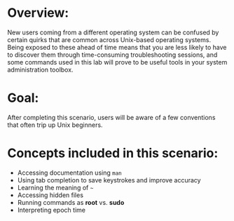 # Overview:
New users coming from a different operating system can be confused by certain quirks that are common across Unix-based operating systems. Being exposed to these ahead of time means that you are less likely to have to discover them through time-consuming troubleshooting sessions, and some commands used in this lab will prove to be useful tools in your system administration toolbox.

# Goal:
After completing this scenario, users will be aware of a few conventions that often trip up Unix beginners.

# Concepts included in this scenario:
* Accessing documentation using `man`
* Using tab completion to save keystrokes and improve accuracy
* Learning the meaning of `~`
* Accessing hidden files
* Running commands as __root__ vs. __sudo__
* Interpreting epoch time
